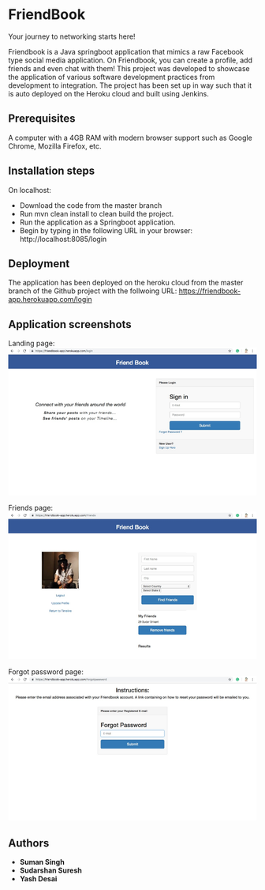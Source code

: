 # FriendBook

Your journey to networking starts here!

Friendbook is a Java springboot application that mimics a raw Facebook type social media application. On Friendbook, you can create a profile, add friends and even chat with them! This project was developed to showcase the application of various software development practices from development to integration. The project has been set up in way such that it is auto deployed on the Heroku cloud and built using Jenkins.

## Prerequisites

A computer with a 4GB RAM with modern browser support such as Google Chrome, Mozilla Firefox, etc.

## Installation steps

On localhost:
* Download the code from the master branch
* Run mvn clean install to clean build the project.
* Run the application as a Springboot application.
* Begin by typing in the following URL in your browser: http://localhost:8085/login


## Deployment

The application has been deployed on the heroku cloud from the master branch of the Github project with the follwoing URL: https://friendbook-app.herokuapp.com/login

## Application screenshots

Landing page:
![](Picture1.png)

Friends page:
![](Picture2.png)

Forgot password page:
![](Picture3.png)

## Authors

* **Suman Singh**
* **Sudarshan Suresh**
* **Yash Desai**

